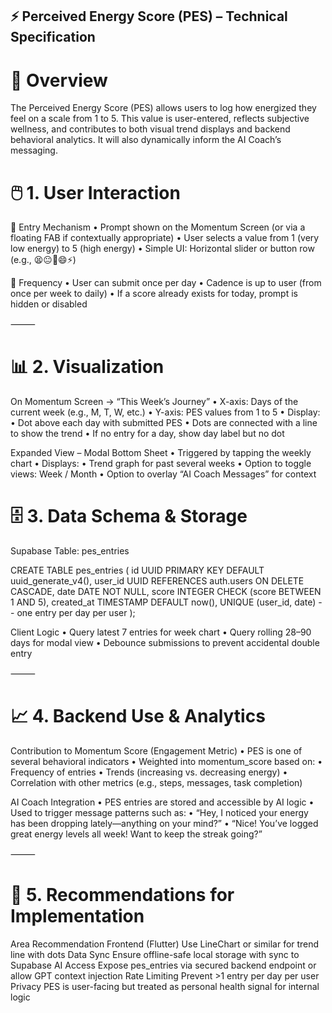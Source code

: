 ## ⚡ Perceived Energy Score (PES) – Technical Specification

# 🧠 Overview

The Perceived Energy Score (PES) allows users to log how energized they feel on a scale from 1 to 5. This value is user-entered, reflects subjective wellness, and contributes to both visual trend displays and backend behavioral analytics. It will also dynamically inform the AI Coach’s messaging.

# 🖱️ 1. User Interaction

📝 Entry Mechanism
	•	Prompt shown on the Momentum Screen (or via a floating FAB if contextually appropriate)
	•	User selects a value from 1 (very low energy) to 5 (high energy)
	•	Simple UI: Horizontal slider or button row (e.g., 😫😐🙂😄⚡)

📆 Frequency
	•	User can submit once per day
	•	Cadence is up to user (from once per week to daily)
	•	If a score already exists for today, prompt is hidden or disabled

⸻

# 📊 2. Visualization

On Momentum Screen → “This Week’s Journey”
	•	X-axis: Days of the current week (e.g., M, T, W, etc.)
	•	Y-axis: PES values from 1 to 5
	•	Display:
	•	Dot above each day with submitted PES
	•	Dots are connected with a line to show the trend
	•	If no entry for a day, show day label but no dot

Expanded View – Modal Bottom Sheet
	•	Triggered by tapping the weekly chart
	•	Displays:
	•	Trend graph for past several weeks
	•	Option to toggle views: Week / Month
	•	Option to overlay “AI Coach Messages” for context

# 🗄️ 3. Data Schema & Storage

Supabase Table: pes_entries

CREATE TABLE pes_entries (
  id UUID PRIMARY KEY DEFAULT uuid_generate_v4(),
  user_id UUID REFERENCES auth.users ON DELETE CASCADE,
  date DATE NOT NULL,
  score INTEGER CHECK (score BETWEEN 1 AND 5),
  created_at TIMESTAMP DEFAULT now(),
  UNIQUE (user_id, date) -- one entry per day per user
);

Client Logic
	•	Query latest 7 entries for week chart
	•	Query rolling 28–90 days for modal view
	•	Debounce submissions to prevent accidental double entry

⸻

# 📈 4. Backend Use & Analytics

Contribution to Momentum Score (Engagement Metric)
	•	PES is one of several behavioral indicators
	•	Weighted into momentum_score based on:
	•	Frequency of entries
	•	Trends (increasing vs. decreasing energy)
	•	Correlation with other metrics (e.g., steps, messages, task completion)

AI Coach Integration
	•	PES entries are stored and accessible by AI logic
	•	Used to trigger message patterns such as:
	•	“Hey, I noticed your energy has been dropping lately—anything on your mind?”
	•	“Nice! You’ve logged great energy levels all week! Want to keep the streak going?”

⸻

# 🧠 5. Recommendations for Implementation

Area                        Recommendation
Frontend (Flutter)          Use LineChart or similar for trend line with dots
Data Sync                   Ensure offline-safe local storage with sync to Supabase
AI Access                   Expose pes_entries via secured backend endpoint or allow GPT context injection
Rate Limiting               Prevent >1 entry per day per user
Privacy                     PES is user-facing but treated as personal health signal for internal logic

